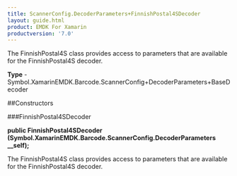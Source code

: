 ```yaml
---
title: ScannerConfig.DecoderParameters+FinnishPostal4SDecoder
layout: guide.html
product: EMDK For Xamarin 
productversion: '7.0' 
---
```

The FinnishPostal4S class provides access to parameters that are available for the FinnishPostal4S decoder.

**Type** - Symbol.XamarinEMDK.Barcode.ScannerConfig+DecoderParameters+BaseDecoder

##Constructors

###FinnishPostal4SDecoder

**public FinnishPostal4SDecoder (Symbol.XamarinEMDK.Barcode.ScannerConfig.DecoderParameters __self);**

The FinnishPostal4S class provides access to parameters that are available for the FinnishPostal4S decoder.


